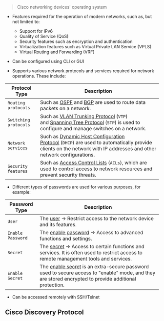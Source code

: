 >Cisco networking devices' operating system

- Features required for the operation of modern networks, such as, but not limited to:
	- Support for IPv6
	- Quality of Service (QoS)
	- Security features such as encryption and authentication
	- Virtualization features such as Virtual Private LAN Service (VPLS)
	- Virtual Routing and Forwarding (VRF)

- Can be configured using CLI or GUI
- Supports various network protocols and services required for network operations. These include:

|**Protocol Type**|**Description**|
|---|---|
|`Routing protocols`|Such as [OSPF](https://en.wikipedia.org/wiki/Open_Shortest_Path_First) and [BGP](https://en.wikipedia.org/wiki/Border_Gateway_Protocol) are used to route data packets on a network.|
|`Switching protocols`|Such as [VLAN Trunking Protocol](https://en.wikipedia.org/wiki/VLAN_Trunking_Protocol) (`VTP`) and [Spanning Tree Protocol](https://en.wikipedia.org/wiki/Spanning_Tree_Protocol) (`STP`) is used to configure and manage switches on a network.|
|`Network services`|Such as [Dynamic Host Configuration Protocol](https://en.wikipedia.org/wiki/Dynamic_Host_Configuration_Protocol) (`DHCP`) are used to automatically provide clients on the network with IP addresses and other network configurations.|
|`Security features`|Such as [Access Control Lists](https://en.wikipedia.org/wiki/Access-control_list) (`ACLs`), which are used to control access to network resources and prevent security threats.|
- Different types of passwords are used for various purposes, for example:

| **Password Type** | **Description**                                                                                                                                                                                                                                                   |
| ----------------- | ----------------------------------------------------------------------------------------------------------------------------------------------------------------------------------------------------------------------------------------------------------------- |
| `User`            | The [user](https://www.cisco.com/c/en/us/td/docs/ios-xml/ios/security/s1/sec-s1-cr-book/sec-cr-t2.html#wp2992613898) -> Restrict access to the network device and its features.                                                                                   |
| `Enable Password` | The [enable password](https://www.cisco.com/c/en/us/td/docs/ios-xml/ios/security/d1/sec-d1-cr-book/sec-cr-e1.html#wp3884449514) -> Access to advanced functions and settings.                                                                                     |
| `Secret`          | The [secret](https://www.cisco.com/c/en/us/td/docs/ios-xml/ios/security/s1/sec-s1-cr-book/sec-cr-s1.html#wp2622423174) -> Access to certain functions and services. It is often used to restrict access to remote management tools and services.                  |
| `Enable Secret`   | The [enable secret](https://www.cisco.com/c/en/us/td/docs/ios-xml/ios/security/d1/sec-d1-cr-book/sec-cr-e1.html#wp3438133060) is an extra-secure password used to secure access to "enable" mode, and they are stored encrypted to provide additional protection. |
- Can be accessed remotely with SSH/Telnet


## Cisco Discovery Protocol